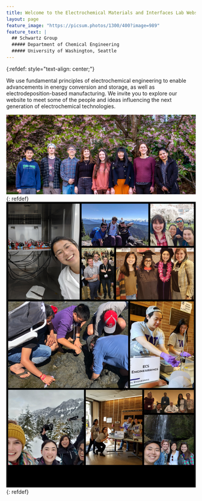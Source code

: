 ```yaml
---
title: Welcome to the Electrochemical Materials and Interfaces Lab Website!
layout: page
feature_image: "https://picsum.photos/1300/400?image=989"
feature_text: |
  ## Schwartz Group
  ##### Department of Chemical Engineering
  ##### University of Washington, Seattle
---
```


{:refdef: style="text-align: center;"}

We use fundamental principles of electrochemical engineering to enable advancements in energy conversion and storage, as well as electrodeposition-based manufacturing. We invite you to explore our website to meet some of the people and ideas influencing the next generation of electrochemical technologies.

<img src="/images/group_photo_2024_3.jpg" alt="Group Photo" width="1200"/>
{: refdef}
<img src="/images/collage.jpg" alt="Group Collage" width="1200"/>
{: refdef}